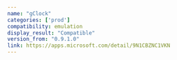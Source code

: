 ```yaml
---
name: "gClock"
categories: ['prod']
compatibility: emulation
display_result: "Compatible"
version_from: "0.9.1.0"
link: https://apps.microsoft.com/detail/9N1CBZNC1VKN
---
```


